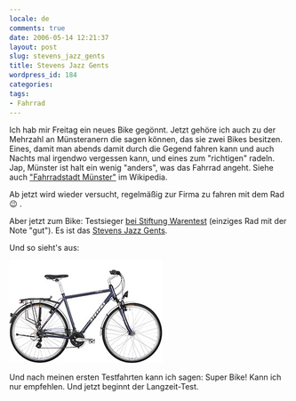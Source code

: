 ```yaml
---
locale: de
comments: true
date: 2006-05-14 12:21:37
layout: post
slug: stevens_jazz_gents
title: Stevens Jazz Gents
wordpress_id: 184
categories:
tags:
- Fahrrad
---
```


Ich hab mir Freitag ein neues Bike gegönnt. Jetzt gehöre ich auch zu der
Mehrzahl an Münsteranern die sagen können, das sie zwei Bikes besitzen. Eines,
damit man abends damit durch die Gegend fahren kann und auch Nachts mal
irgendwo vergessen kann, und eines zum "richtigen" radeln. Jap, Münster ist
halt ein wenig "anders", was das Fahrrad angeht. Siehe auch 
["Fahrradstadt Münster"](http://de.wikipedia.org/wiki/Fahrradstadt_M%C3%BCnster)
im Wikipedia.

Ab jetzt wird wieder versucht, regelmäßig zur Firma zu fahren mit dem Rad :wink: .

Aber jetzt zum Bike: Testsieger [bei Stiftung Warentest](http://www.stiftung-warentest.de/online/freizeit_reise/test/1173564/1173564/1174247.html)
(einziges Rad mit der Note "gut"). Es ist das [Stevens Jazz Gents](http://www.stevensbikes.de/2006/index.php?bik_id=79&sect&lang=de_DE).

Und so sieht's aus:

[![](/images/2006-05-14-stevens_jazz_gents/jazz_gents_grey.jpg)](http://www.stevensbikes.de/2006/index.php?bik_id=79&sect&lang=de_DE)

Und nach meinen ersten Testfahrten kann ich sagen: Super Bike! Kann ich nur
empfehlen. Und jetzt beginnt der Langzeit-Test.
